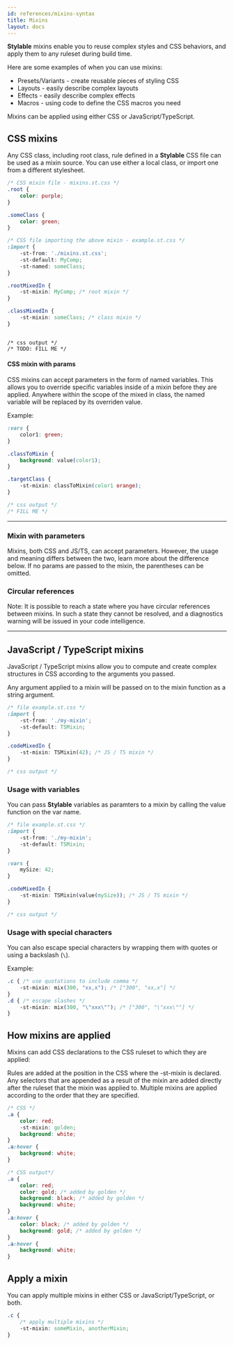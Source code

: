 ```yaml
---
id: references/mixins-syntax
title: Mixins
layout: docs
---
```



**Stylable** mixins enable you to reuse complex styles and CSS behaviors, and apply them to any ruleset during build time. 

Here are some examples of when you can use mixins:

- Presets/Variants - create reusable pieces of styling CSS
- Layouts - easily describe complex layouts
- Effects - easily describe complex effects
- Macros - using code to define the CSS macros you need

Mixins can be applied using either CSS or JavaScript/TypeScript. 

## CSS mixins
Any CSS class, including root class, rule defined in a **Stylable** CSS file can be used as a mixin source. You can use either a local class, or import one from a different stylesheet.

```css
/* CSS mixin file - mixins.st.css */
.root {
    color: purple;
}

.someClass {
    color: green;
}
```

``` css
/* CSS file importing the above mixin - example.st.css */
:import {
    -st-from: './mixins.st.css';
    -st-default: MyComp;
    -st-named: someClass;
}

.rootMixedIn {
    -st-mixin: MyComp; /* root mixin */
}

.classMixedIn {
    -st-mixin: someClass; /* class mixin */
}
```
```

/* css output */
/* TODO: FILL ME */

```

#### CSS mixin with params
CSS mixins can accept parameters in the form of named variables. This allows you to override specific variables inside of a mixin before they are applied. Anywhere within the scope of the mixed in class, the named variable will be replaced by its overriden value.

Example:
```css
:vars {
    color1: green;
}

.classToMixin {
    background: value(color1);
}

.targetClass {
    -st-mixin: classToMixin(color1 orange);
}

/* css output */
/* FILL ME */

```

---

### Mixin with parameters
Mixins, both CSS and JS/TS, can accept parameters. However, the usage and meaning differs between the two, learn more about the difference below. If no params are passed to the mixin, the parentheses can be omitted. 

### Circular references
Note: It is possible to reach a state where you have circular references between mixins. In such a state they cannot be resolved, and a diagnostics warning will be issued in your code intelligence.

---



## JavaScript / TypeScript mixins
JavaScript / TypeScript mixins allow you to compute and create complex structures in CSS according to the arguments you passed. 

Any argument applied to a mixin will be passed on to the mixin function as a string argument.

``` css
/* file example.st.css */
:import {
    -st-from: './my-mixin';
    -st-default: TSMixin;
}

.codeMixedIn {
    -st-mixin: TSMixin(42); /* JS / TS mixin */
}

/* css output */

```

### Usage with variables
You can pass **Stylable** variables as paramters to a mixin by calling the value function on the var name.

``` css
/* file example.st.css */
:import {
    -st-from: './my-mixin';
    -st-default: TSMixin;
}

:vars {
    mySize: 42;
}

.codeMixedIn {
    -st-mixin: TSMixin(value(mySize)); /* JS / TS mixin */
}

/* css output */

```


### Usage with special characters
You can also escape special characters by wrapping them with quotes or using a backslash (`\`). 

Example:
```css
.c { /* use quotations to include comma */
    -st-mixin: mix(300, "xx,x"); /* ["300", "xx,x"] */
}
.d { /* escape slashes */
    -st-mixin: mix(300, "\"xxx\""); /* ["300", "\"xxx\""] */
}

```

<!-- Needs a TS mixin example -->

## How mixins are applied
Mixins can add CSS declarations to the CSS ruleset to which they are applied:

Rules are added at the position in the CSS where the -st-mixin is declared.
Any selectors that are appended as a result of the mixin are added directly after the ruleset that the mixin was applied to.
Multiple mixins are applied according to the order that they are specified.

```css
/* CSS */
.a {
    color: red;
    -st-mixin: golden;
    background: white;
}
.a:hover {
    background: white;
}
```

```css
/* CSS output*/
.a {
    color: red;
    color: gold; /* added by golden */
    background: black; /* added by golden */
    background: white;
}
.a:hover {
    color: black; /* added by golden */
    background: gold; /* added by golden */
}
.a:hover {
    background: white;
}
```


## Apply a mixin
You can apply multiple mixins in either CSS or JavaScript/TypeScript, or both.

```css
.c {
    /* apply multiple mixins */
    -st-mixin: someMixin, anotherMixin;
}
```